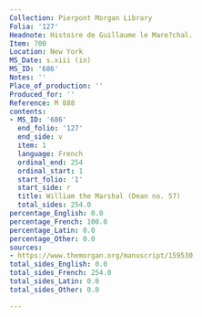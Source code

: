 ```yaml
---
Collection: Pierpont Morgan Library
Folia: '127'
Headnote: Histoire de Guillaume le Mare?chal.
Item: 700
Location: New York
MS_Date: s.xiii (in)
MS_ID: '686'
Notes: ''
Place_of_production: ''
Produced_for: ''
Reference: M 888
contents:
- MS_ID: '686'
  end_folio: '127'
  end_side: v
  item: 1
  language: French
  ordinal_end: 254
  ordinal_start: 1
  start_folio: '1'
  start_side: r
  title: William the Marshal (Dean no. 57)
  total_sides: 254.0
percentage_English: 0.0
percentage_French: 100.0
percentage_Latin: 0.0
percentage_Other: 0.0
sources:
- https://www.themorgan.org/manuscript/159530
total_sides_English: 0.0
total_sides_French: 254.0
total_sides_Latin: 0.0
total_sides_Other: 0.0

---
```

